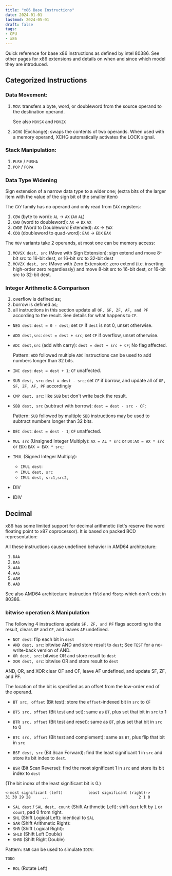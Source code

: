 ```yaml
---
title: "x86 Base Instructions"
date: 2024-01-01
lastmod: 2024-05-01
draft: false
tags:
- CPU
- x86
---
```


Quick reference for base x86 instructions as defined by intel 80386.
See other pages for x86 extensions and details on when and since which model they are introduced.

## Categorized Instructions

### Data Movement:
1. `MOV`: transfers a byte, word, or doubleword from the source operand to the destination operand.

    See also `MOVSX` and `MOVZX`

2. `XCHG` (Exchange): swaps the contents of two operands. When used with a memory operand, XCHG automatically activates the LOCK signal.

### Stack Manipulation:
1. `PUSH` / `PUSHA`
2. `POP` / `POPA`

### Data Type Widening

Sign extension of a narrow data type to a wider one;
(extra bits of the larger item with the value of the sign bit of the smaller item)

The `CXY` family has no operand and only read from `EAX` registers:
1. `CBW` (byte to word): `AL` -> `AX` (`AH` `AL`)
2. `CWD` (word to doubleword): `AX` -> `DX` `AX`
3. `CWDE` (Word to Doubleword Extended): `AX` -> `EAX`
4. `CDQ` (doubleword to quad-word): `EAX` -> `EDX` `EAX`

The `MOV` variants take 2 operands, at most one can be memory access:
1. `MOVSX dest, src` (Move with Sign Extension): sign extend and move 8-bit src to 16-bit dest, or 16-bit src to 32-bit dest
2. `MOVZX dest, src` (Move with Zero Extension): zero extend (i.e. inserting high-order zero regardlessly) and move 8-bit src to 16-bit dest, or 16-bit src to 32-bit dest.

### Integer Arithmetic & Comparison

1. overflow is defined as;
2. borrow is defined as;
3. all instructions in this section update all `OF, SF, ZF, AF, and PF` according to the result. See details for what happens to `CF`.

- `NEG dest`: `dest = 0 - dest`; set `CF` if `dest` is not 0, unset otherwise.
- `ADD dest,src`: `dest = dest + src`; set `CF` if overflow, unset otherwise.
- `ADC dest,src` (add with carry): `dest = dest + src + CF`; No flag affected.

    Pattern: `ADD` followed multiple `ADC` instructions can be used to add numbers longer than 32 bits.

- `INC dest`: `dest = dest + 1`; `CF` unaffected.
- `SUB dest, src`: `dest = dest - src`; set `CF` if borrow, and update all of `OF, SF, ZF, AF, PF` accordingly
- `CMP dest, src`: like `SUB` but don't write back the result.
- `SBB dest, src` (subtract with borrow): `dest = dest - src - CF`;

    Pattern: `SUB` followed by multiple `SBB` instructions may be used to subtract numbers longer than 32 bits.

- `DEC dest`: `dest = dest - 1`; `CF` unaffected.

- `MUL src` (Unsigned Integer Multiply): `AX = AL * src` or `DX:AX = AX * src` or `EDX:EAX = EAX * src`;

- `IMUL` (Signed Integer Multiply):
    - `IMUL dest`:
    - `IMUL dest, src`
    - `IMUL dest, src1,src2,`

- DIV
- IDIV


## Decimal

x86 has some limited support for decimal arithmetic (let's reserve the word floating point to x87 coprocessor).
It is based on packed BCD representation:

All these instructions cause undefined behavior in AMD64 architecture:
1. `DAA`
2. `DAS`
3. `AAA`
4. `AAS`
5. `AAM`
6. `AAD`

See also AMD64 architecture instruction `fbld` and `fbstp` which don't exist in 80386.

### bitwise operation & Manipulation

The following 4 instructions update `SF, ZF, and PF` flags according to the result, clears `OF` and `CF`, and leaves `AF` undefined.
- `NOT dest`: flip each bit in `dest`
- `AND dest, src`: bitwise AND and store result to `dest`; See `TEST` for a no-write-back version of AND.
- `OR dest, src`:  bitwise OR and store result to `dest`
- `XOR dest, src`: bitwise OR and store result to `dest`

AND, OR, and XOR clear OF and CF, leave AF undefined, and update SF, ZF, and PF.

The location of the bit is specified as an offset from the low-order end of the operand.

- `BT src, offset` (Bit test): store the `offset`-indexed bit in `src` to `CF`
- `BTS src, offset` (Bit test and set): same as `BT`, plus set that bit in `src` to 1
- `BTR src, offset` (Bit test and reset): same as `BT`, plus set that bit in `src` to 0
- `BTC src, offset` (Bit test and complement): same as `BT`, plus flip that bit in `src`

- `BSF dest, src` (Bit Scan Forward): find the least significant 1 in `src` and store its bit index to `dest`.
- `BSR` (Bit Scan Reverse): find the most significant 1 in `src` and store its bit index to `dest`

(The bit index of the least significant bit is 0.)

```
<-most significant (left)           least significant (right)->
31 30 29 28     ...                                       2 1 0
```

- `SAL dest` / `SAL dest, count` (Shift Arithmetic Left): shift `dest` left by `1` or `count`, pad 0 from right.
- `SHL` (Shift Logical Left): identical to `SAL`
- `SAR` (Shift Arithmetic Right):
- `SHR` (Shift Logical Right):
- `SHLD` (Shift Left Double)
- `SHRD` (Shift Right Double)

Pattern: `SAR` can be used to simulate `IDIV`:

```asm
TODO
```

- `ROL` (Rotate Left)
